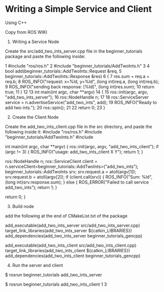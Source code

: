 # Writing a Simple  Service and Client

Using C++

Copy from ROS WIKI

1. Writing a Service Node

Create the src/add_two_ints_server.cpp file in the beginner_tutorials package and paste the following inside:

1 #include "ros/ros.h"
2 #include "beginner_tutorials/AddTwoInts.h"
3 
4 bool add(beginner_tutorials::AddTwoInts::Request  &req,
5          beginner_tutorials::AddTwoInts::Response &res)
6 {
7   res.sum = req.a + req.b;
8   ROS_INFO("request: x=%ld, y=%ld", (long int)req.a, (long int)req.b);
9   ROS_INFO("sending back response: [%ld]", (long int)res.sum);
10   return true;
11 }
12 
13 int main(int argc, char **argv)
14 {
15   ros::init(argc, argv, "add_two_ints_server");
16   ros::NodeHandle n;
17 
18   ros::ServiceServer service = n.advertiseService("add_two_ints", add);
19   ROS_INFO("Ready to add two ints.");
20   ros::spin();
21 
22   return 0;
23 }



2. Create the Client Node

Create the add_two_ints_client.cpp file in the src directory, and paste the following inside it:
#include "ros/ros.h"
#include "beginner_tutorials/AddTwoInts.h"
#include <cstdlib>

int main(int argc, char **argv)
{
ros::init(argc, argv, "add_two_ints_client");
if (argc != 3)
{
ROS_INFO("usage: add_two_ints_client X Y");
return 1;
}

ros::NodeHandle n;
ros::ServiceClient client = n.serviceClient<beginner_tutorials::AddTwoInts>("add_two_ints");
beginner_tutorials::AddTwoInts srv;
srv.request.a = atoll(argv[1]);
srv.request.b = atoll(argv[2]);
if (client.call(srv))
{
ROS_INFO("Sum: %ld", (long int)srv.response.sum);
}
else
{
ROS_ERROR("Failed to call service add_two_ints");
return 1;
}

return 0;
}


3. Build node

add the following at the end of CMakeList.txt of the package

add_executable(add_two_ints_server src/add_two_ints_server.cpp)
target_link_libraries(add_two_ints_server ${catkin_LIBRARIES})
add_dependencies(add_two_ints_server beginner_tutorials_gencpp)

add_executable(add_two_ints_client src/add_two_ints_client.cpp)
target_link_libraries(add_two_ints_client ${catkin_LIBRARIES})
add_dependencies(add_two_ints_client beginner_tutorials_gencpp)


4. Run the server and client

$ rosrun beginner_tutorials add_two_ints_server

$ rosrun beginner_tutorials add_two_ints_client 1 3
